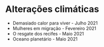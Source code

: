 # Alterações climáticas

* Demasiado calor para viver - Julho 2021
* Mulheres em migração - Fevereiro 2021
* O resgate dos recifes - Maio 2021
* Oceano planetário - Maio 2021